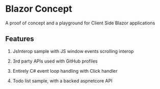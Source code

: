 # Blazor Concept

A proof of concept and a playground for Client Side Blazor applications

## Features

1. JsInterop sample with JS window events scrolling interop

1. 3rd party APIs used with GitHub profiles

1. Entirely C# event loop handling with Click handler

1. Todo list sample, with a backed aspnetcore API
